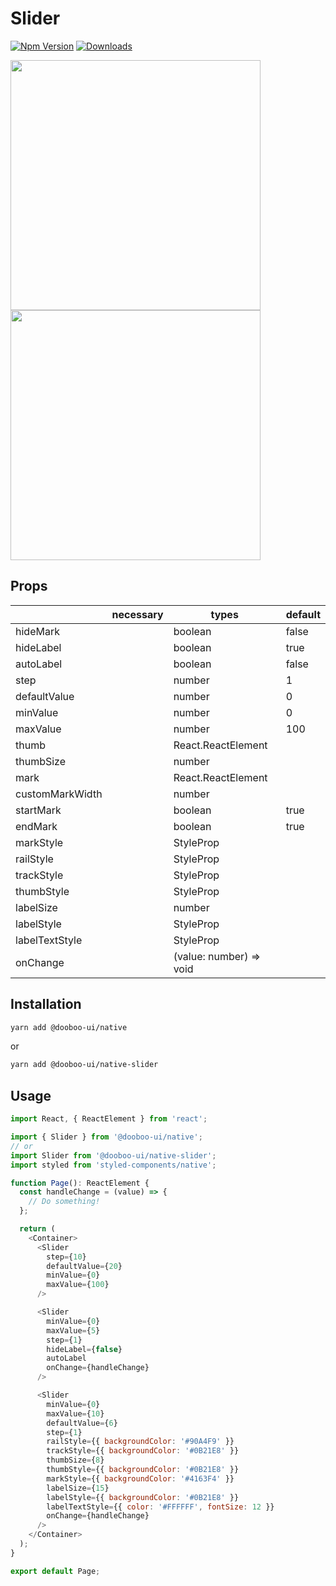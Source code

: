 # Slider

[![Npm Version](http://img.shields.io/npm/v/@dooboo-ui/native-slider.svg?style=flat-square)](https://npmjs.org/package/@dooboo-ui/native-slider)
[![Downloads](http://img.shields.io/npm/dm/@dooboo-ui/native-slider.svg?style=flat-square)](https://npmjs.org/package/@dooboo-ui/native-slider)

<img src="https://user-images.githubusercontent.com/11019960/73301465-2d215000-4256-11ea-974f-e45be574a4a4.png" width="400" />
<img src="https://user-images.githubusercontent.com/11019960/73301499-3c080280-4256-11ea-9095-80c40703191f.png" width="400" />

## Props

|                      | necessary | types                   | default |
| -------------------- | --------- | ----------------------- | ------- |
| hideMark             |           | boolean                 |false    |
| hideLabel            |           | boolean                 |true     |
| autoLabel            |           | boolean                 |false    |
| step                 |           | number                  |1        |
| defaultValue         |           | number                  |0        |
| minValue             |           | number                  |0        |
| maxValue             |           | number                  |100      |
| thumb                |           | React.ReactElement      |         |
| thumbSize            |           | number                  |         |
| mark                 |           | React.ReactElement      |         |
| customMarkWidth      |           | number                  |         |
| startMark            |           | boolean                 |true     |
| endMark              |           | boolean                 |true     |
| markStyle            |           | StyleProp<ViewStyle>    |         |
| railStyle            |           | StyleProp<ViewStyle>    |         |
| trackStyle           |           | StyleProp<ViewStyle>    |         |
| thumbStyle           |           | StyleProp<ViewStyle>    |         |
| labelSize            |           | number                  |         |
| labelStyle           |           | StyleProp<ViewStyle>    |         |
| labelTextStyle       |           | StyleProp<TextStyle>    |         |
| onChange             |           | (value: number) => void |         |

## Installation

```sh
yarn add @dooboo-ui/native
```

or

```sh
yarn add @dooboo-ui/native-slider
```

## Usage

```javascript
import React, { ReactElement } from 'react';

import { Slider } from '@dooboo-ui/native';
// or
import Slider from '@dooboo-ui/native-slider';
import styled from 'styled-components/native';

function Page(): ReactElement {
  const handleChange = (value) => {
    // Do something!
  };

  return (
    <Container>
      <Slider
        step={10}
        defaultValue={20}
        minValue={0}
        maxValue={100}
      />

      <Slider
        minValue={0}
        maxValue={5}
        step={1}
        hideLabel={false}
        autoLabel
        onChange={handleChange}
      />

      <Slider
        minValue={0}
        maxValue={10}
        defaultValue={6}
        step={1}
        railStyle={{ backgroundColor: '#90A4F9' }}
        trackStyle={{ backgroundColor: '#0B21E8' }}
        thumbSize={8}
        thumbStyle={{ backgroundColor: '#0B21E8' }}
        markStyle={{ backgroundColor: '#4163F4' }}
        labelSize={15}
        labelStyle={{ backgroundColor: '#0B21E8' }}
        labelTextStyle={{ color: '#FFFFFF', fontSize: 12 }}
        onChange={handleChange}
      />
    </Container>
  );
}

export default Page;
```

